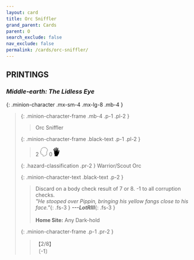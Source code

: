 ```yaml
---
layout: card
title: Orc Sniffler
grand_parent: Cards
parent: O
search_exclude: false
nav_exclude: false
permalink: /cards/orc-sniffler/
---
```


## PRINTINGS


### _Middle-earth: The Lidless Eye_

{: .minion-character .mx-sm-4 .mx-lg-8 .mb-4 }
> {: .minion-character-frame .mb-4 .p-1 .pl-2 }
> > <div class="hazard-mp"></div>
> > <div class="card-name">Orc Sniffler</div>
>
> {: .minion-character-frame .black-text .p-1 .pl-2 }
> > 2 ![](/assets/images/mind.svg) 0![](/assets/images/di.svg)
>
> {: .hazard-classification .pr-2 }
> Warrior/Scout Orc
>
> {: .minion-character-text .black-text .p-2 }
> > Discard on a body check result of 7 or 8. -1 to all corruption checks. <br>_"He stooped over Pippin, bringing his yellow fangs close to his face."_{: .fs-3 } ***---&#65279;LotRIII***{: .fs-3 }  <br><br>**Home Site:** Any Dark-hold 
>
> {: .minion-character-frame .p-1 .pr-2 }
> > <div class="card-shield">【2/8】</div>
> > <div class="card-corruption-white">〔-1〕</div>
